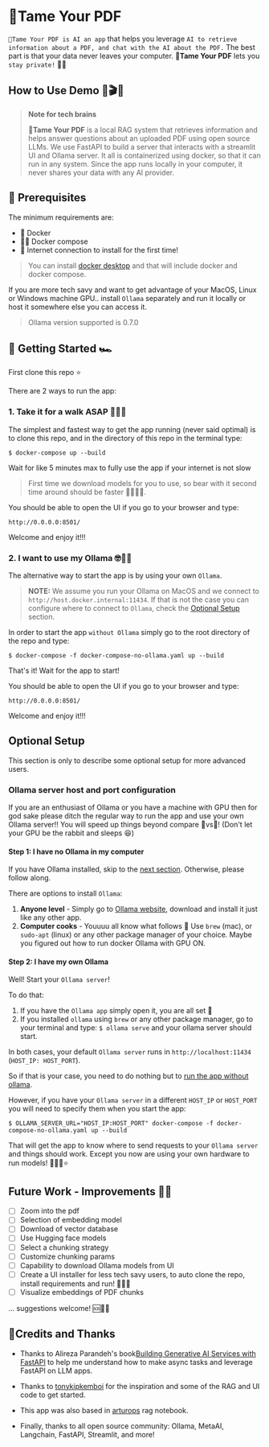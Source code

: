 # 🦮Tame Your PDF

`🦮Tame Your PDF is AI an app` that helps you leverage `AI to retrieve information about a PDF, and chat with the AI about the PDF.` The best part is that your data never leaves your computer. 🦮**Tame Your PDF** lets you `stay private!` 🤫🤐

## How to Use Demo 🎥🎬🍿

> **Note for tech brains**
>
> 🦮**Tame Your PDF** is a local RAG system that retrieves information and helps answer questions about an uploaded PDF using open source LLMs. We use FastAPI to build a server that interacts with a streamlit UI and Ollama server. It all is containerized using docker, so that it can run in any system. Since the app runs locally in your computer, it never shares your data with any AI provider.

## 🔑 Prerequisites

The minimum requirements are:

- 🐳 Docker
- 🐳📝 Docker compose
- 🛜 Internet connection to install for the first time!

> You can install [docker desktop](https://docs.docker.com/desktop/) and that will include docker and docker compose.

If you are more tech savy and want to get advantage of your MacOS, Linux or Windows machine GPU.. install `Ollama` separately and run it locally or host it somewhere else you can access it.

> Ollama version supported is 0.7.0

## 🚀 Getting Started 🏎️

First clone this repo ⭐️

There are 2 ways to run the app:

### 1. Take it for a walk ASAP 🦮💨💨

The simplest and fastest way to get the app running (never said optimal) is to clone this repo, and in the directory of this repo in the terminal type:

`$ docker-compose up --build`

Wait for like 5 minutes max to fully use the app if your internet is not slow

> First time we download models for you to use, so bear with it second time around should be faster 🙇🏻🙇🏻.

You should be able to open the UI if you go to your browser and type:

`http://0.0.0.0:8501/`

Welcome and enjoy it!!!

### 2. I want to use my Ollama 🤓🦙🪮

The alternative way to start the app is by using your own `Ollama`.

> **NOTE:** We assume you run your Ollama on MacOS and we connect to `http://host.docker.internal:11434`. If that is not the case you can configure where to connect to `Ollama`, check the [Optional Setup](#optional-setup) section.

In order to start the app `without Ollama` simply go to the root directory of the repo and type:

`$ docker-compose -f docker-compose-no-ollama.yaml up --build`

That's it! Wait for the app to start!

You should be able to open the UI if you go to your browser and type:

`http://0.0.0.0:8501/`

Welcome and enjoy it!!!

## Optional Setup

This section is only to describe some optional setup for more advanced users.

### Ollama server host and port configuration

If you are an enthusiast of Ollama or you have a machine with GPU then for god sake please ditch the regular way to run the app and use your own Ollama server!! You will speed up things beyond compare 🐢vs🐇! (Don't let your GPU be the rabbit and sleeps 😆)

#### Step 1: I have no Ollama in my computer

If you have Ollama installed, skip to the [next section](#step-2-i-have-my-own-ollama). Otherwise, please follow along.

There are options to install `Ollama`:

1. **Anyone level** - Simply go to [Ollama website](https://ollama.com/), download and install it just like any other app.
2. **Computer cooks** - Youuuu all know what follows 🍻 Use `brew` (mac), or `sudo-apt` (linux) or any other package manager of your choice. Maybe you figured out how to run docker Ollama with GPU ON.

#### Step 2: I have my own Ollama

Well! Start your `Ollama server`!

To do that:

1. If you have the `Ollama app` simply open it, you are all set 🙌
2. If you installed `ollama` using `brew` or any other package manager, go to your terminal and type: `$ ollama serve` and your ollama server should start.

In both cases, your default `Ollama server` runs in `http://localhost:11434` (`HOST_IP: HOST_PORT`).

So if that is your case, you need to do nothing but to [run the app without ollama](#2-i-want-to-use-my-ollama-).

However, if you have your `Ollama server` in a different `HOST_IP` or `HOST_PORT` you will need to specify them when you start the app:

`$ OLLAMA_SERVER_URL="HOST_IP:HOST_PORT" docker-compose -f docker-compose-no-ollama.yaml up --build`

That will get the app to know where to send requests to your `Ollama server` and things should work. Except you now are using your own hardware to run models! 📲🐳🦙⭐️

## Future Work - Improvements 🔬📝

- [ ] Zoom into the pdf
- [ ] Selection of embedding model
- [ ] Download of vector database
- [ ] Use Hugging face models
- [ ] Select a chunking strategy
- [ ] Customize chunking params
- [ ] Capability to download Ollama models from UI
- [ ] Create a UI installer for less tech savy users, to auto clone the repo, install requirements and run! 🙏🙏🙏
- [ ] Visualize embeddings of PDF chunks

... suggestions welcome! 🆘📝🙏

## 🏅Credits and Thanks

- Thanks to Alireza Parandeh's book[Building Generative AI Services with FastAPI](https://learning.oreilly.com/library/view/building-generative-ai) to help me understand how to make async tasks and leverage FastAPI on LLM apps.

- Thanks to [tonykipkemboi](https://github.com/tonykipkemboi/ollama_pdf_rag) for the inspiration and some of the RAG and UI code to get started.

- This app was also based in [arturops](https://github.com/arturops/ai-notebooks/blob/main/pdf-rag/local_pdf_rag.ipynb) rag notebook.

- Finally, thanks to all open source community: Ollama, MetaAI, Langchain, FastAPI, Streamlit, and more!
